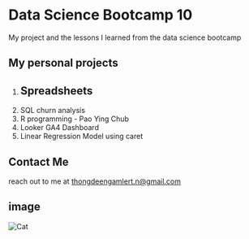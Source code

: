 # Data Science Bootcamp 10
My project and the lessons I learned from the data science bootcamp

## My personal projects

1. Spreadsheets
    - 
2. SQL churn analysis
3. R programming - Pao Ying Chub
4. Looker GA4 Dashboard
5. Linear Regression Model using caret

## Contact Me
reach out to me at thongdeengamlert.n@gmail.com

## image
![Cat](https://encrypted-tbn0.gstatic.com/images?q=tbn:ANd9GcQgGMsYKgBqAdwH2SCWHQ0mH24vurOr1cjVsA&s)
